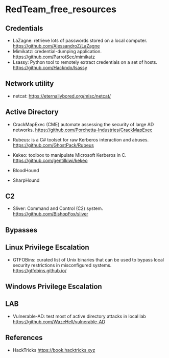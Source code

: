 # RedTeam_free_resources

## Credentials
- LaZagne: retrieve lots of passwords stored on a local computer. https://github.com/AlessandroZ/LaZagne
- Mimikatz: credential-dumping application. https://github.com/ParrotSec/mimikatz
- Lsassy: Python tool to remotely extract credentials on a set of hosts. https://github.com/Hackndo/lsassy

## Network utility
- netcat: https://eternallybored.org/misc/netcat/
 

 ## Active Directory
- CrackMapExec (CME) automate assessing the security of large AD networks. https://github.com/Porchetta-Industries/CrackMapExec
- Rubeus: is a C# toolset for raw Kerberos interaction and abuses. https://github.com/GhostPack/Rubeus
- Kekeo: toolbox to manipulate Microsoft Kerberos in C. https://github.com/gentilkiwi/kekeo
 
- BloodHound
- SharpHound
 
## C2
- Sliver: Command and Control (C2) system. https://github.com/BishopFox/sliver
 
## Bypasses

## Linux Privilege Escalation
- GTFOBins: curated list of Unix binaries that can be used to bypass local security restrictions in misconfigured systems. https://gtfobins.github.io/
 
## Windows Privilege Escalation

## LAB
- Vulnerable-AD:  test most of active directory attacks in local lab https://github.com/WazeHell/vulnerable-AD

 ## References
- HackTricks https://book.hacktricks.xyz
 

